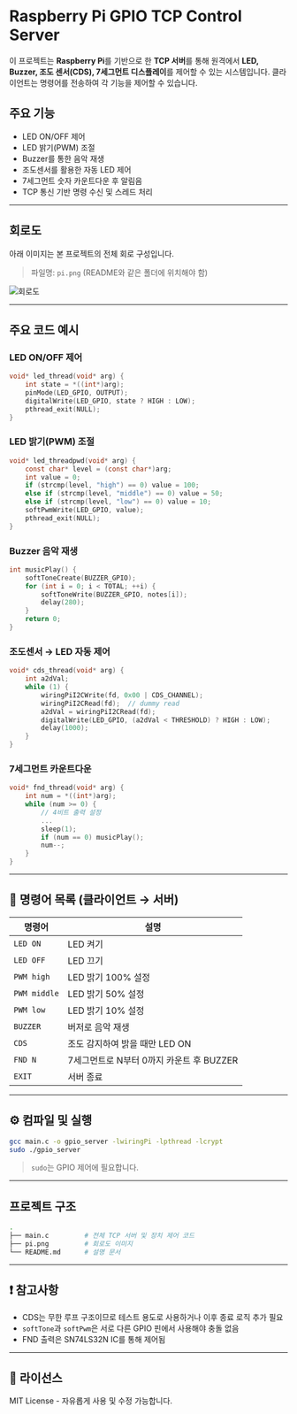 # Raspberry Pi GPIO TCP Control Server

이 프로젝트는 **Raspberry Pi**를 기반으로 한 **TCP 서버**를 통해 원격에서 **LED, Buzzer, 조도 센서(CDS), 7세그먼트 디스플레이**를 제어할 수 있는 시스템입니다. 클라이언트는 명령어를 전송하여 각 기능을 제어할 수 있습니다.

## 주요 기능

- LED ON/OFF 제어
- LED 밝기(PWM) 조절
- Buzzer를 통한 음악 재생
- 조도센서를 활용한 자동 LED 제어
- 7세그먼트 숫자 카운트다운 후 알림음
- TCP 통신 기반 명령 수신 및 스레드 처리

---

## 회로도

아래 이미지는 본 프로젝트의 전체 회로 구성입니다.

> 파일명: `pi.png` (README와 같은 폴더에 위치해야 함)

![회로도](./pi.png)

---

## 주요 코드 예시

### LED ON/OFF 제어

```c
void* led_thread(void* arg) {
    int state = *((int*)arg);
    pinMode(LED_GPIO, OUTPUT);
    digitalWrite(LED_GPIO, state ? HIGH : LOW);
    pthread_exit(NULL);
}
```

### LED 밝기(PWM) 조절

```c
void* led_threadpwd(void* arg) {
    const char* level = (const char*)arg;
    int value = 0;
    if (strcmp(level, "high") == 0) value = 100;
    else if (strcmp(level, "middle") == 0) value = 50;
    else if (strcmp(level, "low") == 0) value = 10;
    softPwmWrite(LED_GPIO, value);
    pthread_exit(NULL);
}
```

### Buzzer 음악 재생

```c
int musicPlay() {
    softToneCreate(BUZZER_GPIO);
    for (int i = 0; i < TOTAL; ++i) {
        softToneWrite(BUZZER_GPIO, notes[i]);
        delay(280);
    }
    return 0;
}
```

### 조도센서 → LED 자동 제어

```c
void* cds_thread(void* arg) {
    int a2dVal;
    while (1) {
        wiringPiI2CWrite(fd, 0x00 | CDS_CHANNEL);
        wiringPiI2CRead(fd);  // dummy read
        a2dVal = wiringPiI2CRead(fd);
        digitalWrite(LED_GPIO, (a2dVal < THRESHOLD) ? HIGH : LOW);
        delay(1000);
    }
}
```

### 7세그먼트 카운트다운

```c
void* fnd_thread(void* arg) {
    int num = *((int*)arg);
    while (num >= 0) {
        // 4비트 출력 설정
        ...
        sleep(1);
        if (num == 0) musicPlay();
        num--;
    }
}
```

---

## 📡 명령어 목록 (클라이언트 → 서버)

| 명령어       | 설명                                      |
|--------------|-------------------------------------------|
| `LED ON`     | LED 켜기                                  |
| `LED OFF`    | LED 끄기                                  |
| `PWM high`   | LED 밝기 100% 설정                         |
| `PWM middle` | LED 밝기 50% 설정                          |
| `PWM low`    | LED 밝기 10% 설정                          |
| `BUZZER`     | 버저로 음악 재생                          |
| `CDS`        | 조도 감지하여 밝을 때만 LED ON            |
| `FND N`      | 7세그먼트로 N부터 0까지 카운트 후 BUZZER  |
| `EXIT`       | 서버 종료                                 |

---

## ⚙️ 컴파일 및 실행

```bash
gcc main.c -o gpio_server -lwiringPi -lpthread -lcrypt
sudo ./gpio_server
```

> `sudo`는 GPIO 제어에 필요합니다.

---

## 프로젝트 구조

```bash
.
├── main.c         # 전체 TCP 서버 및 장치 제어 코드
├── pi.png         # 회로도 이미지
└── README.md      # 설명 문서
```

---

## ❗ 참고사항

- CDS는 무한 루프 구조이므로 테스트 용도로 사용하거나 이후 종료 로직 추가 필요
- `softTone`과 `softPwm`은 서로 다른 GPIO 핀에서 사용해야 충돌 없음
- FND 출력은 SN74LS32N IC를 통해 제어됨

---

## 📜 라이선스

MIT License - 자유롭게 사용 및 수정 가능합니다.
